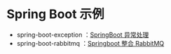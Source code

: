# Spring Boot 示例

- spring-boot-exception ：[SpringBoot 异常处理](spring-boot-exception/README.md)
- spring-boot-rabbitmq ：[Springboot 整合 RabbitMQ](spring-boot-rabbitmq/README.md)